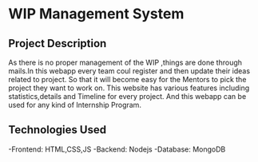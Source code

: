 # WIP Management System 

## Project Description
As there is no proper management of the WIP ,things are done through mails.In this webapp every team coul register and then update their ideas related to project. So that it will become easy for the Mentors to pick the project they want to work on.
This website has various features including statistics,details and Timeline for every project.
And this webapp can be used for any kind of Internship Program.

## Technologies Used
-Frontend: HTML,CSS,JS
-Backend:  Nodejs
-Database: MongoDB
